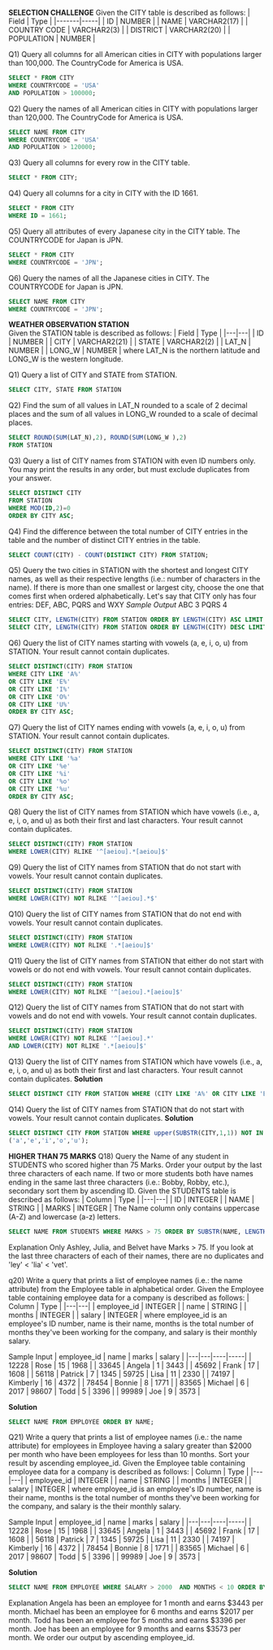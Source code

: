 **SELECTION CHALLENGE**
Given the CITY table is described as follows:
|  Field | Type |
|-------|-----|
| ID  | NUMBER |
| NAME | VARCHAR2(17)   |
| COUNTRY CODE  | VARCHAR2(3)  |
| DISTRICT |  VARCHAR2(20) |
| POPULATION | NUMBER |

Q1) Query all columns for all American cities in CITY with populations larger than 100,000. The CountryCode for America is USA.
```sql
SELECT * FROM CITY 
WHERE COUNTRYCODE = 'USA' 
AND POPULATION > 100000;
```

Q2) Query the names of all American cities in CITY with populations larger than 120,000. The CountryCode for America is USA.
```sql
SELECT NAME FROM CITY 
WHERE COUNTRYCODE = 'USA' 
AND POPULATION > 120000;
```

Q3) Query all columns for every row in the CITY table.
```sql
SELECT * FROM CITY;
```

Q4) Query all columns for a city in CITY with the ID 1661.
```sql
SELECT * FROM CITY 
WHERE ID = 1661; 
```

Q5) Query all attributes of every Japanese city in the CITY table. The COUNTRYCODE for Japan is JPN.
```sql
SELECT * FROM CITY 
WHERE COUNTRYCODE = 'JPN'; 
```

Q6) Query the names of all the Japanese cities in CITY. The COUNTRYCODE for Japan is JPN.
```sql
SELECT NAME FROM CITY 
WHERE COUNTRYCODE = 'JPN';
```
 
  
**WEATHER OBSERVATION STATION**  
Given the  STATION table is described as follows:
|  Field | Type |
|---|---|
| ID  | NUMBER |
| CITY | VARCHAR2(21)   |
| STATE  | VARCHAR2(2)  |
| LAT_N |  NUMBER |
| LONG_W | NUMBER |
where LAT_N is the northern latitude and LONG_W is the western longitude.


Q1) Query a list of CITY and STATE from STATION.
```sql
SELECT CITY, STATE FROM STATION 
```

Q2) Find the sum of all values in LAT_N rounded to a scale of 2 decimal places and the sum of all values in LONG_W rounded to a scale of  decimal places.
```sql
SELECT ROUND(SUM(LAT_N),2), ROUND(SUM(LONG_W ),2)
FROM STATION
```

Q3) Query a list of CITY names from STATION with even ID numbers only. You may print the results in any order, but must exclude duplicates from your answer.
```sql
SELECT DISTINCT CITY 
FROM STATION 
WHERE MOD(ID,2)=0 
ORDER BY CITY ASC;       
```

Q4) Find the difference between the total number of CITY entries in the table and the number of distinct CITY entries in the table.
```sql
SELECT COUNT(CITY) - COUNT(DISTINCT CITY) FROM STATION;       
```

Q5) Query the two cities in STATION with the shortest and longest CITY names, as well as their respective lengths (i.e.: number of characters in the name). If there is more than one smallest or largest city, choose the one that comes first when ordered alphabetically.
Let's say that CITY only has four entries: DEF, ABC, PQRS and WXY
*Sample Output*
ABC 3 
PQRS 4
```sql
SELECT CITY, LENGTH(CITY) FROM STATION ORDER BY LENGTH(CITY) ASC LIMIT 1;
SELECT CITY, LENGTH(CITY) FROM STATION ORDER BY LENGTH(CITY) DESC LIMIT 1;
```

Q6) Query the list of CITY names starting with vowels (a, e, i, o, u) from STATION. Your result cannot contain duplicates.
```sql
SELECT DISTINCT(CITY) FROM STATION 
WHERE CITY LIKE 'A%' 
OR CITY LIKE 'E%' 
OR CITY LIKE 'I%' 
OR CITY LIKE 'O%' 
OR CITY LIKE 'U%' 
ORDER BY CITY ASC;       
```

Q7) Query the list of CITY names ending with vowels (a, e, i, o, u) from STATION. Your result cannot contain duplicates.
```sql
SELECT DISTINCT(CITY) FROM STATION 
WHERE CITY LIKE '%a' 
OR CITY LIKE '%e' 
OR CITY LIKE '%i' 
OR CITY LIKE '%o' 
OR CITY LIKE '%u' 
ORDER BY CITY ASC;
```

Q8) Query the list of CITY names from STATION which have vowels (i.e., a, e, i, o, and u) as both their first and last characters. Your result cannot contain duplicates.
```sql
SELECT DISTINCT(CITY) FROM STATION
WHERE LOWER(CITY) RLIKE '^[aeiou].*[aeiou]$'
```

Q9) Query the list of CITY names from STATION that do not start with vowels. Your result cannot contain duplicates.
```sql
SELECT DISTINCT(CITY) FROM STATION
WHERE LOWER(CITY) NOT RLIKE '^[aeiou].*$'
```

Q10) Query the list of CITY names from STATION that do not end with vowels. Your result cannot contain duplicates.
```sql
SELECT DISTINCT(CITY) FROM STATION
WHERE LOWER(CITY) NOT RLIKE '.*[aeiou]$'
```

Q11) Query the list of CITY names from STATION that either do not start with vowels or do not end with vowels. Your result cannot contain duplicates.
```sql
SELECT DISTINCT(CITY) FROM STATION
WHERE LOWER(CITY) NOT RLIKE '^[aeiou].*[aeiou]$'
```

Q12) Query the list of CITY names from STATION that do not start with vowels and do not end with vowels. Your result cannot contain duplicates.
```sql
SELECT DISTINCT(CITY) FROM STATION
WHERE LOWER(CITY) NOT RLIKE '^[aeiou].*'
AND LOWER(CITY) NOT RLIKE '.*[aeiou]$'
```

Q13) Query the list of CITY names from STATION which have vowels (i.e., a, e, i, o, and u) as both their first and last characters. Your result cannot contain duplicates.
**Solution**
```sql
SELECT DISTINCT CITY FROM STATION WHERE (CITY LIKE 'A%' OR CITY LIKE 'E%' OR CITY LIKE 'I%' OR CITY LIKE 'O%' OR CITY LIKE 'U%') AND (CITY LIKE '%a' OR CITY LIKE '%e' OR CITY LIKE '%i' OR CITY LIKE '%o' OR CITY LIKE '%u') order by city;      
```

Q14) Query the list of CITY names from STATION that do not start with vowels. Your result cannot contain duplicates.
**Solution**
```sql
SELECT DISTINCT CITY FROM STATION WHERE upper(SUBSTR(CITY,1,1)) NOT IN ('A','E','I','O','U') AND lower(SUBSTR(CITY,1,1)) NOT IN
('a','e','i','o','u');     
```


**HIGHER THAN 75 MARKS**
Q18) Query the Name of any student in STUDENTS who scored higher than 75 Marks. Order your output by the last three characters of each name. If two or more students both have names ending in the same last three characters (i.e.: Bobby, Robby, etc.), secondary sort them by ascending ID.
Given the STUDENTS table is described as follows:
|  Column | Type |
|---|---|
| ID  | INTEGER |
| NAME | STRING   |
| MARKS  | INTEGER  |
The Name column only contains uppercase (A-Z) and lowercase (a-z) letters.

```sql
SELECT NAME FROM STUDENTS WHERE MARKS > 75 ORDER BY SUBSTR(NAME, LENGTH(NAME)-2, 3), ID;    
```
Explanation
Only Ashley, Julia, and Belvet have Marks > 75. If you look at the last three characters of each of their names, there are no duplicates and 'ley' < 'lia' < 'vet'.


q20) Write a query that prints a list of employee names (i.e.: the name attribute) from the Employee table in alphabetical order.
Given the Employee table containing employee data for a company is described as follows:
|  Column | Type |
|---|---|
| employee_id  | INTEGER |
| name | STRING   |
| months | INTEGER  |
| salary | INTEGER |
where employee_id is an employee's ID number, name is their name, months is the total number of months they've been working for the company, and salary is their monthly salary.

Sample Input
|  employee_id | name | marks | salary  |
|---|---|----|-----|
| 12228 | Rose | 15 | 1968 |
| 33645 | Angela   | 1 | 3443 |
| 45692  | Frank  | 17  | 1608  |
| 56118  | Patrick  |  7 | 1345
| 59725 | Lisa | 11 | 2330 |
| 74197 | Kimberly   | 16 | 4372 |
| 78454  | Bonnie  |  8 | 1771 |
| 83565 | Michael |  6 | 2017
| 98607  | Todd  |  5 | 3396 |
| 99989 | Joe |  9 | 3573 |

**Solution**
```sql
SELECT NAME FROM EMPLOYEE ORDER BY NAME;   
```

Q21) Write a query that prints a list of employee names (i.e.: the name attribute) for employees in Employee having a salary greater than $2000 per month who have been employees for less than 10 months. Sort your result by ascending employee_id.
Given the Employee table containing employee data for a company is described as follows:
|  Column | Type |
|---|---|
| employee_id  | INTEGER |
| name | STRING   |
| months | INTEGER  |
| salary | INTEGER |
where employee_id is an employee's ID number, name is their name, months is the total number of months they've been working for the company, and salary is the their monthly salary.

Sample Input
|  employee_id | name | marks | salary  |
|---|---|----|-----|
| 12228 | Rose | 15 | 1968 |
| 33645 | Angela   | 1 | 3443 |
| 45692  | Frank  | 17  | 1608  |
| 56118  | Patrick  |  7 | 1345
| 59725 | Lisa | 11 | 2330 |
| 74197 | Kimberly   | 16 | 4372 |
| 78454  | Bonnie  |  8 | 1771 |
| 83565 | Michael |  6 | 2017
| 98607  | Todd  |  5 | 3396 |
| 99989 | Joe |  9 | 3573 |

**Solution**
```sql
SELECT NAME FROM EMPLOYEE WHERE SALARY > 2000  AND MONTHS < 10 ORDER BY EMPLOYEE_ID;  
```

Explanation
Angela has been an employee for 1 month and earns $3443 per month.
Michael has been an employee for 6 months and earns $2017 per month.
Todd has been an employee for 5 months and earns $3396 per month.
Joe has been an employee for 9 months and earns $3573 per month.
We order our output by ascending employee_id.
